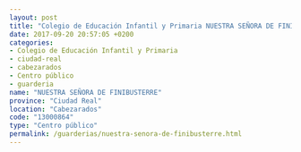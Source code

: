 ```yaml
---
layout: post
title: "Colegio de Educación Infantil y Primaria NUESTRA SEÑORA DE FINIBUSTERRE"
date: 2017-09-20 20:57:05 +0200
categories:
- Colegio de Educación Infantil y Primaria
- ciudad-real
- cabezarados
- Centro público
- guarderia
name: "NUESTRA SEÑORA DE FINIBUSTERRE"
province: "Ciudad Real"
location: "Cabezarados"
code: "13000864"
type: "Centro público"
permalink: /guarderias/nuestra-senora-de-finibusterre.html
---
```

